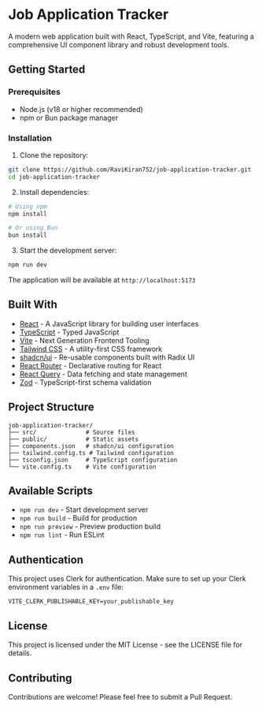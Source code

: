 # Job Application Tracker

A modern web application built with React, TypeScript, and Vite, featuring a comprehensive UI component library and robust development tools.

## Getting Started

### Prerequisites

- Node.js (v18 or higher recommended)
- npm or Bun package manager

### Installation

1. Clone the repository:
```bash
git clone https://github.com/RaviKiran752/job-application-tracker.git
cd job-application-tracker
```

2. Install dependencies:
```bash
# Using npm
npm install

# Or using Bun
bun install
```

3. Start the development server:
```bash
npm run dev
```

The application will be available at `http://localhost:5173`

## Built With

- [React](https://reactjs.org/) - A JavaScript library for building user interfaces
- [TypeScript](https://www.typescriptlang.org/) - Typed JavaScript
- [Vite](https://vitejs.dev/) - Next Generation Frontend Tooling
- [Tailwind CSS](https://tailwindcss.com/) - A utility-first CSS framework
- [shadcn/ui](https://ui.shadcn.com/) - Re-usable components built with Radix UI
- [React Router](https://reactrouter.com/) - Declarative routing for React
- [React Query](https://tanstack.com/query/latest) - Data fetching and state management
- [Zod](https://zod.dev/) - TypeScript-first schema validation

## Project Structure

```
job-application-tracker/
├── src/              # Source files
├── public/           # Static assets
├── components.json   # shadcn/ui configuration
├── tailwind.config.ts # Tailwind configuration
├── tsconfig.json     # TypeScript configuration
└── vite.config.ts    # Vite configuration
```

## Available Scripts

- `npm run dev` - Start development server
- `npm run build` - Build for production
- `npm run preview` - Preview production build
- `npm run lint` - Run ESLint

## Authentication

This project uses Clerk for authentication. Make sure to set up your Clerk environment variables in a `.env` file:

```env
VITE_CLERK_PUBLISHABLE_KEY=your_publishable_key
```

## License

This project is licensed under the MIT License - see the LICENSE file for details.

## Contributing

Contributions are welcome! Please feel free to submit a Pull Request.